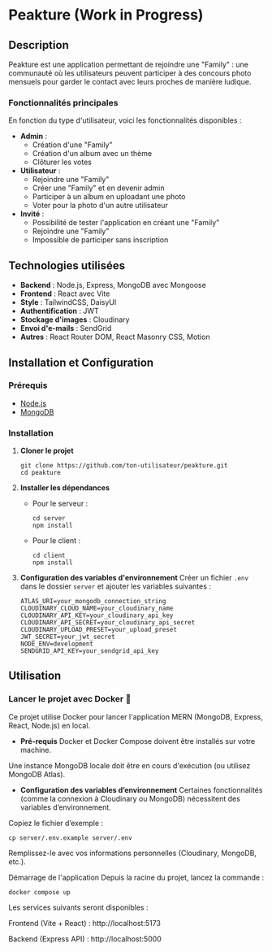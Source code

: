 # Peakture (Work in Progress)

## Description
Peakture est une application permettant de rejoindre une "Family" : une communauté où les utilisateurs peuvent participer à des concours photo mensuels pour garder le contact avec leurs proches de manière ludique.

### Fonctionnalités principales
En fonction du type d'utilisateur, voici les fonctionnalités disponibles :
- **Admin** :
  - Création d'une "Family"
  - Création d'un album avec un thème
  - Clôturer les votes
- **Utilisateur** :
  - Rejoindre une "Family"
  - Créer une "Family" et en devenir admin
  - Participer à un album en uploadant une photo
  - Voter pour la photo d'un autre utilisateur
- **Invité** :
  - Possibilité de tester l'application en créant une "Family"
  - Rejoindre une "Family"
  - Impossible de participer sans inscription

## Technologies utilisées
- **Backend** : Node.js, Express, MongoDB avec Mongoose
- **Frontend** : React avec Vite
- **Style** : TailwindCSS, DaisyUI
- **Authentification** : JWT
- **Stockage d'images** : Cloudinary
- **Envoi d'e-mails** : SendGrid
- **Autres** : React Router DOM, React Masonry CSS, Motion

## Installation et Configuration

### Prérequis
- [Node.js](https://nodejs.org/)
- [MongoDB](https://www.mongodb.com/)

### Installation
1. **Cloner le projet**
   ```
   git clone https://github.com/ton-utilisateur/peakture.git
   cd peakture
   ```

2. **Installer les dépendances**
   - Pour le serveur :
     ```
     cd server
     npm install
     ```
   - Pour le client :
     ```
     cd client
     npm install
     ```

3. **Configuration des variables d'environnement**
   Créer un fichier `.env` dans le dossier `server` et ajouter les variables suivantes :
   ```env
   ATLAS_URI=your_mongodb_connection_string
   CLOUDINARY_CLOUD_NAME=your_cloudinary_name
   CLOUDINARY_API_KEY=your_cloudinary_api_key
   CLOUDINARY_API_SECRET=your_cloudinary_api_secret
   CLOUDINARY_UPLOAD_PRESET=your_upload_preset
   JWT_SECRET=your_jwt_secret
   NODE_ENV=development
   SENDGRID_API_KEY=your_sendgrid_api_key
   ```

## Utilisation

### Lancer le projet avec Docker 🚀 
Ce projet utilise Docker pour lancer l'application MERN (MongoDB, Express, React, Node.js) en local.

- **Pré-requis**
Docker et Docker Compose doivent être installés sur votre machine.

Une instance MongoDB locale doit être en cours d'exécution (ou utilisez MongoDB Atlas).

- **Configuration des variables d’environnement**
Certaines fonctionnalités (comme la connexion à Cloudinary ou MongoDB) nécessitent des variables d’environnement.

Copiez le fichier d’exemple :
  ```
cp server/.env.example server/.env
  ```

Remplissez-le avec vos informations personnelles (Cloudinary, MongoDB, etc.).

Démarrage de l'application
Depuis la racine du projet, lancez la commande :

  ```
docker compose up 
  ```

Les services suivants seront disponibles :

Frontend (Vite + React) : http://localhost:5173

Backend (Express API) : http://localhost:5000



